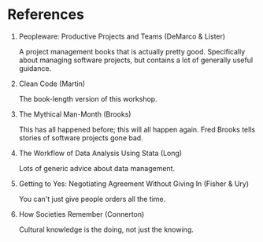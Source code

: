 # References

1.  Peopleware: Productive Projects and Teams (DeMarco & Lister)

    A project management books that is actually pretty good. Specifically about managing software projects, but contains a lot of generally useful guidance.

2.  Clean Code (Martin)

    The book-length version of this workshop.

3.  The Mythical Man-Month (Brooks)

    This has all happened before; this will all happen again. Fred Brooks tells stories of software projects gone bad.

4.  The Workflow of Data Analysis Using Stata (Long)

    Lots of generic advice about data management.

5.  Getting to Yes: Negotiating Agreement Without Giving In (Fisher & Ury)

    You can\'t just give people orders all the time.

6.  How Societies Remember (Connerton)

    Cultural knowledge is the doing, not just the knowing.
